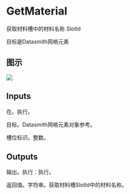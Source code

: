 # GetMaterial

获取材料槽中的材料名称 SlotId

目标是Datasmith网格元素

## 图示

![]($-20221218-18372233.png)

## Inputs

在。执行。

目标。Datasmith网格元素对象参考。

槽位标识。整数。 

## Outputs

输出。执行：执行。

返回值。字符串。获取材料槽SlotId中的材料名称。

